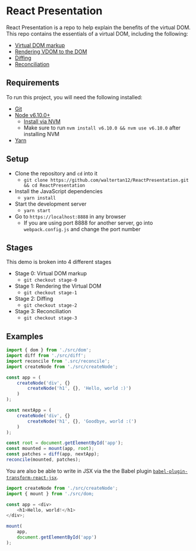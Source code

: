 # React Presentation
React Presentation is a repo to help explain the benefits of the virtual DOM. This repo contains the essentials
of a virtual DOM, including the following:
- [Virtual DOM markup](./src/createNode.js)
- [Rendering VDOM to the DOM](./src/dom.js)
- [Diffing](./src/diff.js)
- [Reconciliation](./src/reconcile.js)

## Requirements
To run this project, you will need the following installed:
- [Git](https://git-scm.com/)
- [Node v6.10.0+](https://nodejs.org/en/)
    - [Install via NVM](https://github.com/creationix/nvm)
    - Make sure to run `nvm install v6.10.0 && nvm use v6.10.0` after installing NVM
- [Yarn](https://yarnpkg.com/lang/en/docs/install/)

## Setup
- Clone the repository and `cd` into it
    - `git clone https://github.com/waltertan12/ReactPresentation.git && cd ReactPresentation`
- Install the JavaScript dependencies
    - `yarn install`
- Start the development server
    - `yarn start`
- Go to `https://localhost:8888` in any browser
    - If you are using port 8888 for another server, go into `webpack.config.js` and change the port number

## Stages
This demo is broken into 4 different stages
- Stage 0: Virtual DOM markup 
    - `git checkout stage-0`
- Stage 1: Rendering the Virtual DOM
    - `git checkout stage-1`
- Stage 2: Diffing
    - `git checkout stage-2`
- Stage 3: Reconciliation
    - `git checkout stage-3`

## Examples
```javascript
import { dom } from './src/dom';
import diff from './src/diff';
import reconcile from '.src/reconcile';
import createNode from './src/createNode';

const app = (
    createNode('div', {}
        createNode('h1', {}, 'Hello, world :)')
    )
);

const nextApp = (
    createNode('div', {}
        createNode('h1', {}, 'Goodbye, world :(')
    )
);

const root = document.getElementById('app');
const mounted = mount(app, root);
const patches = diff(app, nextApp);
reconcile(mounted, patches);
```

You are also be able to write in JSX via the the Babel plugin [`babel-plugin-transform-react-jsx`](https://babeljs.io/docs/plugins/transform-react-jsx/).
```javascript
import createNode from './src/createNode';
import { mount } from './src/dom;

const app = <div>
    <h1>Hello, world!</h1>
</div>;

mount(
    app,
    document.getElementById('app')
);
```
